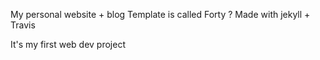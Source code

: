 My personal website + blog
Template is called Forty ?
Made with jekyll + Travis

It's my first web dev project
